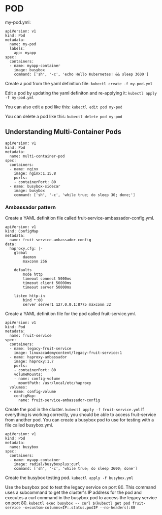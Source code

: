# POD
my-pod.yml:
```
apiVersion: v1
kind: Pod
metadata:
  name: my-pod
  labels:
    app: myapp
spec:
  containers:
  - name: myapp-container
    image: busybox
    command: ['sh', '-c', 'echo Hello Kubernetes! && sleep 3600']
```

Create a pod from the yaml definition file: `kubectl create -f my-pod.yml`

Edit a pod by updating the yaml definiton and re-applying it: `kubectl apply -f my-pod.yml`

You can also edit a pod like this: `kubectl edit pod my-pod`

You can delete a pod like this: `kubectl delete pod my-pod`

## Understanding Multi-Container Pods
```
apiVersion: v1
kind: Pod
metadata:
  name: multi-container-pod
spec:
  containers:
  - name: nginx
    image: nginx:1.15.8
    ports:
    - containerPort: 80
  - name: busybox-sidecar
    image: busybox
    command: ['sh', '-c', 'while true; do sleep 30; done;']
```

### Ambassador pattern
Create a YAML definition file called fruit-service-ambassador-config.yml.
```
apiVersion: v1
kind: ConfigMap
metadata:
  name: fruit-service-ambassador-config
data:
  haproxy.cfg: |-
    global
        daemon
        maxconn 256

    defaults
        mode http
        timeout connect 5000ms
        timeout client 50000ms
        timeout server 50000ms

    listen http-in
        bind *:80
        server server1 127.0.0.1:8775 maxconn 32
```

Create a YAML definition file for the pod called fruit-service.yml.
```
apiVersion: v1
kind: Pod
metadata:
  name: fruit-service
spec:
  containers:
  - name: legacy-fruit-service
    image: linuxacademycontent/legacy-fruit-service:1
  - name: haproxy-ambassador
    image: haproxy:1.7
    ports:
    - containerPort: 80
    volumeMounts:
    - name: config-volume
      mountPath: /usr/local/etc/haproxy
  volumes:
  - name: config-volume
    configMap:
      name: fruit-service-ambassador-config
```

Create the pod in the cluster. `kubectl apply -f fruit-service.yml`
If everything is working correctly, you should be able to access fruit-service from another pod.
You can create a busybox pod to use for testing with a file called busybox.yml.
```
apiVersion: v1
kind: Pod
metadata:
  name: busybox
spec:
  containers:
  - name: myapp-container
    image: radial/busyboxplus:curl
    command: ['sh', '-c', 'while true; do sleep 3600; done']
```

Create the busybox testing pod. `kubectl apply -f busybox.yml`

Use the busybox pod to test the legacy service on port 80. This command uses a subcommand to get the cluster's IP address for the pod and executes a curl command in the busybox pod to access the legacy service on port 80. `kubectl exec busybox -- curl $(kubectl get pod fruit-service -o=custom-columns=IP:.status.podIP --no-headers):80`
